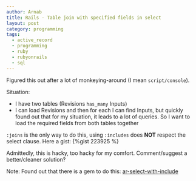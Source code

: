 ```yaml
---
author: Arnab
title: Rails - Table join with specified fields in select
layout: post
category: programming
tags:
  - active_record
  - programming
  - ruby
  - rubyonrails
  - sql
---
```

Figured this out after a lot of monkeying-around (I mean `script/console`).

Situation:

+ I have two tables (Revisions `has_many` Inputs)
+ I can load Revisions and then for each I can find Inputs, but quickly found out that for my situation, it leads to a lot of queries. So I want to load the required fields from both tables together

`:joins` is the only way to do this, using `:includes` does __NOT__ respect the select clause. Here a gist:
{%gist 223925 %}

Admittedly, this is hacky, too hacky for my comfort. Comment/suggest a better/cleaner solution?

Note: Found out that there is a gem to do this: [ar-select-with-include][1]

 [1]: http://code.google.com/p/ar-select-with-include/